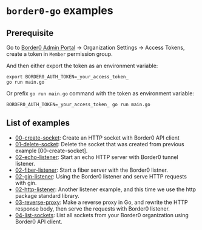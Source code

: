 # `border0-go` examples

## Prerequisite

Go to [Border0 Admin Portal](https://portal.border0.com) -> Organization Settings -> Access Tokens, create a token in `Member` permission group.

And then either export the token as an environment variable:

```shell
export BORDER0_AUTH_TOKEN=_your_access_token_
go run main.go
```

Or prefix `go run main.go` command with the token as environment variable:

```shell
BORDER0_AUTH_TOKEN=_your_access_token_ go run main.go
```

## List of examples

- [00-create-socket](./00-create-socket): Create an HTTP socket with Border0 API client
- [01-delete-socket](./01-delete-socket): Delete the socket that was created from previous example [00-create-socket].
- [02-echo-listener](./02-echo-listener): Start an echo HTTP server with Border0 tunnel listener.
- [02-fiber-listener](./02-fiber-listener): Start a fiber server with the Border0 listner.
- [02-gin-listener](./02-gin-listener): Using the Border0 listener and serve HTTP requests with gin.
- [02-http-listener](./02-http-listener): Another listener example, and this time we use the http package standard library.
- [03-reverse-proxy](./03-reverse-proxy): Make a reverse proxy in Go, and rewrite the HTTP response body, then serve the requests with Border0 listener.
- [04-list-sockets](./04-list-sockets): List all sockets from your Border0 organization using Border0 API client.
